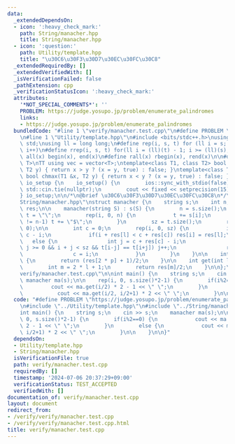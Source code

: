 ```yaml
---
data:
  _extendedDependsOn:
  - icon: ':heavy_check_mark:'
    path: String/manacher.hpp
    title: String/manacher.hpp
  - icon: ':question:'
    path: Utility/template.hpp
    title: "\u30C6\u30F3\u30D7\u30EC\u30FC\u30C8"
  _extendedRequiredBy: []
  _extendedVerifiedWith: []
  _isVerificationFailed: false
  _pathExtension: cpp
  _verificationStatusIcon: ':heavy_check_mark:'
  attributes:
    '*NOT_SPECIAL_COMMENTS*': ''
    PROBLEM: https://judge.yosupo.jp/problem/enumerate_palindromes
    links:
    - https://judge.yosupo.jp/problem/enumerate_palindromes
  bundledCode: "#line 1 \"verify/manacher.test.cpp\"\n#define PROBLEM \"https://judge.yosupo.jp/problem/enumerate_palindromes\"\
    \n#line 1 \"Utility/template.hpp\"\n#include <bits/stdc++.h>\nusing namespace\
    \ std;\nusing ll = long long;\n#define rep(i, s, t) for (ll i = s; i < (ll)(t);\
    \ i++)\n#define rrep(i, s, t) for(ll i = (ll)(t) - 1; i >= (ll)(s); i--)\n#define\
    \ all(x) begin(x), end(x)\n#define rall(x) rbegin(x), rend(x)\n\n#define TT template<typename\
    \ T>\nTT using vec = vector<T>;\ntemplate<class T1, class T2> bool chmin(T1 &x,\
    \ T2 y) { return x > y ? (x = y, true) : false; }\ntemplate<class T1, class T2>\
    \ bool chmax(T1 &x, T2 y) { return x < y ? (x = y, true) : false; }\n\nstruct\
    \ io_setup {\n    io_setup() {\n        ios::sync_with_stdio(false);\n       \
    \ std::cin.tie(nullptr);\n        cout << fixed << setprecision(15);\n    }\n\
    } io_setup;\n\n/*\n@brief \u30C6\u30F3\u30D7\u30EC\u30FC\u30C8\n*/\n#line 1 \"\
    String/manacher.hpp\"\nstruct manacher {\n    string s;\n    int n, sz;\n    vec<int>\
    \ res;\n\n    manacher(string S) : s(S) {\n        n = s.size();\n        string\
    \ t = \"\";\n        rep(i, 0, n) {\n            t += s[i];\n            if(i\
    \ != n-1) t += \"$\";\n        }\n        sz = t.size();\n        res = vec<int>(sz,\
    \ 0);\n\n        int c = 0;\n        rep(i, 0, sz) {\n            int l = 2 *\
    \ c - i;\n            if(i + res[l] < c + res[c]) res[i] = res[l];\n         \
    \   else {\n                int j = c + res[c] - i;\n                while(i -\
    \ j >= 0 && i + j < sz && t[i-j] == t[i+j]) j++;\n                res[i] = j;\n\
    \                c = i;\n            }\n        }\n    }\n\n    int get(int p)\
    \ {\n        return (res[2 * p] + 1)/2;\n    }\n\n    int get(int l, int r) {\n\
    \        int m = 2 * l + 1;\n        return res[m]/2;\n    }\n\n};\n#line 4 \"\
    verify/manacher.test.cpp\"\n\nint main() {\n    string s;\n    cin >> s;\n   \
    \ manacher ma(s);\n\n    rep(i, 0, s.size()*2-1) {\n        if(i%2==0) {\n   \
    \         cout << ma.get(i/2) * 2 - 1 << \" \";\n        }\n        else {\n \
    \           cout << ma.get(i/2, i/2+1) * 2 << \" \";\n        }\n\n    }\n\n}\n"
  code: "#define PROBLEM \"https://judge.yosupo.jp/problem/enumerate_palindromes\"\
    \n#include \"../Utility/template.hpp\"\n#include \"../String/manacher.hpp\"\n\n\
    int main() {\n    string s;\n    cin >> s;\n    manacher ma(s);\n\n    rep(i,\
    \ 0, s.size()*2-1) {\n        if(i%2==0) {\n            cout << ma.get(i/2) *\
    \ 2 - 1 << \" \";\n        }\n        else {\n            cout << ma.get(i/2,\
    \ i/2+1) * 2 << \" \";\n        }\n\n    }\n\n}"
  dependsOn:
  - Utility/template.hpp
  - String/manacher.hpp
  isVerificationFile: true
  path: verify/manacher.test.cpp
  requiredBy: []
  timestamp: '2024-07-06 20:37:29+09:00'
  verificationStatus: TEST_ACCEPTED
  verifiedWith: []
documentation_of: verify/manacher.test.cpp
layout: document
redirect_from:
- /verify/verify/manacher.test.cpp
- /verify/verify/manacher.test.cpp.html
title: verify/manacher.test.cpp
---
```

